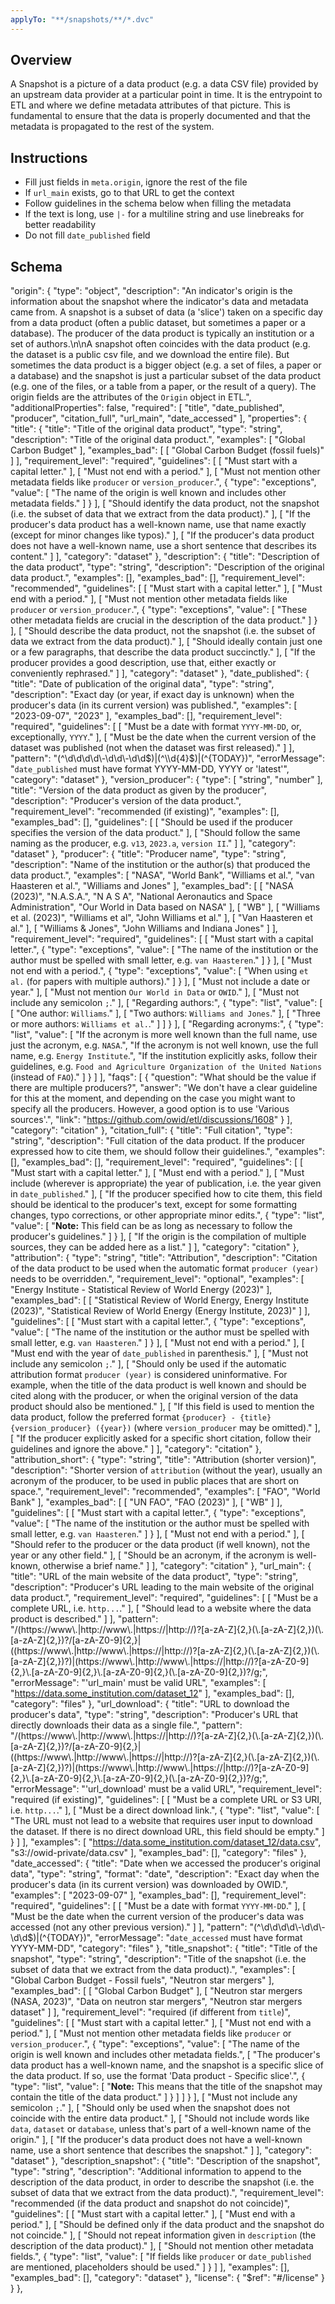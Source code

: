 ```yaml
---
applyTo: "**/snapshots/**/*.dvc"
---
```


## Overview

A Snapshot is a picture of a data product (e.g. a data CSV file) provided by an upstream data provider at a particular point in time. It is the entrypoint to ETL and where we define metadata attributes of that picture. This is fundamental to ensure that the data is properly documented and that the metadata is propagated to the rest of the system.

## Instructions

- Fill just fields in `meta.origin`, ignore the rest of the file
- If `url_main` exists, go to that URL to get the context
- Follow guidelines in the schema below when filling the metadata
- If the text is long, use `|-` for a multiline string and use linebreaks for better readability
- Do not fill `date_published` field


## Schema

"origin": {
    "type": "object",
    "description": "An indicator's origin is the information about the snapshot where the indicator's data and metadata came from. A snapshot is a subset of data (a 'slice') taken on a specific day from a data product (often a public dataset, but sometimes a paper or a database). The producer of the data product is typically an institution or a set of authors.\n\nA snapshot often coincides with the data product (e.g. the dataset is a public csv file, and we download the entire file). But sometimes the data product is a bigger object (e.g. a set of files, a paper or a database) and the snapshot is just a particular subset of the data product (e.g. one of the files, or a table from a paper, or the result of a query). The origin fields are the attributes of the `Origin` object in ETL.",
    "additionalProperties": false,
    "required": [
      "title",
      "date_published",
      "producer",
      "citation_full",
      "url_main",
      "date_accessed"
    ],
    "properties": {
      "title": {
        "title": "Title of the original data product",
        "type": "string",
        "description": "Title of the original data product.",
        "examples": [
          "Global Carbon Budget"
        ],
        "examples_bad": [
          [
            "Global Carbon Budget (fossil fuels)"
          ]
        ],
        "requirement_level": "required",
        "guidelines": [
          [
            "Must start with a capital letter."
          ],
          [
            "Must not end with a period."
          ],
          [
            "Must not mention other metadata fields like `producer` or `version_producer`.",
            {
              "type": "exceptions",
              "value": [
                "The name of the origin is well known and includes other metadata fields."
              ]
            }
          ],
          [
            "Should identify the data product, not the snapshot (i.e. the subset of data that we extract from the data product)."
          ],
          [
            "If the producer's data product has a well-known name, use that name exactly (except for minor changes like typos)."
          ],
          [
            "If the producer's data product does not have a well-known name, use a short sentence that describes its content."
          ]
        ],
        "category": "dataset"
      },
      "description": {
        "title": "Description of the data product",
        "type": "string",
        "description": "Description of the original data product.",
        "examples": [],
        "examples_bad": [],
        "requirement_level": "recommended",
        "guidelines": [
          [
            "Must start with a capital letter."
          ],
          [
            "Must end with a period."
          ],
          [
            "Must not mention other metadata fields like `producer` or `version_producer`.",
            {
              "type": "exceptions",
              "value": [
                "These other metadata fields are crucial in the description of the data product."
              ]
            }
          ],
          [
            "Should describe the data product, not the snapshot (i.e. the subset of data we extract from the data product)."
          ],
          [
            "Should ideally contain just one or a few paragraphs, that describe the data product succinctly."
          ],
          [
            "If the producer provides a good description, use that, either exactly or conveniently rephrased."
          ]
        ],
        "category": "dataset"
      },
      "date_published": {
        "title": "Date of publication of the original data",
        "type": "string",
        "description": "Exact day (or year, if exact day is unknown) when the producer's data (in its current version) was published.",
        "examples": [
          "2023-09-07",
          "2023"
        ],
        "examples_bad": [],
        "requirement_level": "required",
        "guidelines": [
          [
            "Must be a date with format `YYYY-MM-DD`, or, exceptionally, `YYYY`."
          ],
          [
            "Must be the date when the current version of the dataset was published (not when the dataset was first released)."
          ]
        ],
        "pattern": "(^\\d\\d\\d\\d\\-\\d\\d\\-\\d\\d$)|(^\\d{4}$)|(^{TODAY})",
        "errorMessage": "`date_published` must have format YYYY-MM-DD, YYYY or 'latest'",
        "category": "dataset"
      },
      "version_producer": {
        "type": [
          "string",
          "number"
        ],
        "title": "Version of the data product as given by the producer",
        "description": "Producer's version of the data product.",
        "requirement_level": "recommended (if existing)",
        "examples": [],
        "examples_bad": [],
        "guidelines": [
          [
            "Should be used if the producer specifies the version of the data product."
          ],
          [
            "Should follow the same naming as the producer, e.g. `v13`, `2023.a`, `version II`."
          ]
        ],
        "category": "dataset"
      },
      "producer": {
        "title": "Producer name",
        "type": "string",
        "description": "Name of the institution or the author(s) that produced the data product.",
        "examples": [
          "NASA",
          "World Bank",
          "Williams et al.",
          "van Haasteren et al.",
          "Williams and Jones"
        ],
        "examples_bad": [
          [
            "NASA (2023)",
            "N.A.S.A.",
            "N A S A",
            "National Aeronautics and Space Administration",
            "Our World in Data based on NASA"
          ],
          [
            "WB"
          ],
          [
            "Williams et al. (2023)",
            "Williams et al",
            "John Williams et al."
          ],
          [
            "Van Haasteren et al."
          ],
          [
            "Williams & Jones",
            "John Williams and Indiana Jones"
          ]
        ],
        "requirement_level": "required",
        "guidelines": [
          [
            "Must start with a capital letter.",
            {
              "type": "exceptions",
              "value": [
                "The name of the institution or the author must be spelled with small letter, e.g. `van Haasteren`."
              ]
            }
          ],
          [
            "Must not end with a period.",
            {
              "type": "exceptions",
              "value": [
                "When using `et al.` (for papers with multiple authors)."
              ]
            }
          ],
          [
            "Must not include a date or year."
          ],
          [
            "Must not mention `Our World in Data` or `OWID`."
          ],
          [
            "Must not include any semicolon `;`."
          ],
          [
            "Regarding authors:",
            {
              "type": "list",
              "value": [
                [
                  "One author: `Williams`."
                ],
                [
                  "Two authors: `Williams and Jones`."
                ],
                [
                  "Three or more authors: `Williams et al.`."
                ]
              ]
            }
          ],
          [
            "Regarding acronyms:",
            {
              "type": "list",
              "value": [
                "If the acronym is more well known than the full name, use just the acronym, e.g. `NASA`.",
                "If the acronym is not well known, use the full name, e.g. `Energy Institute`.",
                "If the institution explicitly asks, follow their guidelines, e.g. `Food and Agriculture Organization of the United Nations` (instead of `FAO`)."
              ]
            }
          ]
        ],
        "faqs": [
          {
            "question": "What should be the value if there are multiple producers?",
            "answer": "We don't have a clear guideline for this at the moment, and depending on the case you might want to specify all the producers. However, a good option is to use 'Various sources'.",
            "link": "https://github.com/owid/etl/discussions/1608"
          }
        ],
        "category": "citation"
      },
      "citation_full": {
        "title": "Full citation",
        "type": "string",
        "description": "Full citation of the data product. If the producer expressed how to cite them, we should follow their guidelines.",
        "examples": [],
        "examples_bad": [],
        "requirement_level": "required",
        "guidelines": [
          [
            "Must start with a capital letter."
          ],
          [
            "Must end with a period."
          ],
          [
            "Must include (wherever is appropriate) the year of publication, i.e. the year given in `date_published`."
          ],
          [
            "If the producer specified how to cite them, this field should be identical to the producer's text, except for some formatting changes, typo corrections, or other appropriate minor edits.",
            {
              "type": "list",
              "value": [
                "**Note:** This field can be as long as necessary to follow the producer's guidelines."
              ]
            }
          ],
          [
            "If the origin is the compilation of multiple sources, they can be added here as a list."
          ]
        ],
        "category": "citation"
      },
      "attribution": {
        "type": "string",
        "title": "Attribution",
        "description": "Citation of the data product to be used when the automatic format `producer (year)` needs to be overridden.",
        "requirement_level": "optional",
        "examples": [
          "Energy Institute - Statistical Review of World Energy (2023)"
        ],
        "examples_bad": [
          [
            "Statistical Review of World Energy, Energy Institute (2023)",
            "Statistical Review of World Energy (Energy Institute, 2023)"
          ]
        ],
        "guidelines": [
          [
            "Must start with a capital letter.",
            {
              "type": "exceptions",
              "value": [
                "The name of the institution or the author must be spelled with small letter, e.g. `van Haasteren`."
              ]
            }
          ],
          [
            "Must not end with a period."
          ],
          [
            "Must end with the year of `date_published` in parenthesis."
          ],
          [
            "Must not include any semicolon `;`."
          ],
          [
            "Should only be used if the automatic attribution format `producer (year)` is considered uninformative. For example, when the title of the data product is well known and should be cited along with the producer, or when the original version of the data product should also be mentioned."
          ],
          [
            "If this field is used to mention the data product, follow the preferred format `{producer} - {title} {version_producer} ({year})` (where `version_producer` may be omitted)."
          ],
          [
            "If the producer explicitly asked for a specific short citation, follow their guidelines and ignore the above."
          ]
        ],
        "category": "citation"
      },
      "attribution_short": {
        "type": "string",
        "title": "Attribution (shorter version)",
        "description": "Shorter version of `attribution` (without the year), usually an acronym of the producer, to be used in public places that are short on space.",
        "requirement_level": "recommended",
        "examples": [
          "FAO",
          "World Bank"
        ],
        "examples_bad": [
          [
            "UN FAO",
            "FAO (2023)"
          ],
          [
            "WB"
          ]
        ],
        "guidelines": [
          [
            "Must start with a capital letter.",
            {
              "type": "exceptions",
              "value": [
                "The name of the institution or the author must be spelled with small letter, e.g. `van Haasteren`."
              ]
            }
          ],
          [
            "Must not end with a period."
          ],
          [
            "Should refer to the producer or the data product (if well known), not the year or any other field."
          ],
          [
            "Should be an acronym, if the acronym is well-known, otherwise a brief name."
          ]
        ],
        "category": "citation"
      },
      "url_main": {
        "title": "URL of the main website of the data product",
        "type": "string",
        "description": "Producer's URL leading to the main website of the original data product.",
        "requirement_level": "required",
        "guidelines": [
          [
            "Must be a complete URL, i.e. `http...`."
          ],
          [
            "Should lead to a website where the data product is described."
          ]
        ],
        "pattern": "/(https:\/\/www\\.|http:\/\/www\\.|https:\/\/|http:\/\/)?[a-zA-Z]{2,}(\\.[a-zA-Z]{2,})(\\.[a-zA-Z]{2,})?\/[a-zA-Z0-9]{2,}|((https:\/\/www\\.|http:\/\/www\\.|https:\/\/|http:\/\/)?[a-zA-Z]{2,}(\\.[a-zA-Z]{2,})(\\.[a-zA-Z]{2,})?)|(https:\/\/www\\.|http:\/\/www\\.|https:\/\/|http:\/\/)?[a-zA-Z0-9]{2,}\\.[a-zA-Z0-9]{2,}\\.[a-zA-Z0-9]{2,}(\\.[a-zA-Z0-9]{2,})?/g;",
        "errorMessage": "'url_main' must be valid URL",
        "examples": [
          "https://data.some_institution.com/dataset_12"
        ],
        "examples_bad": [],
        "category": "files"
      },
      "url_download": {
        "title": "URL to download the producer's data",
        "type": "string",
        "description": "Producer's URL that directly downloads their data as a single file.",
        "pattern": "/(https:\/\/www\\.|http:\/\/www\\.|https:\/\/|http:\/\/)?[a-zA-Z]{2,}(\\.[a-zA-Z]{2,})(\\.[a-zA-Z]{2,})?\/[a-zA-Z0-9]{2,}|((https:\/\/www\\.|http:\/\/www\\.|https:\/\/|http:\/\/)?[a-zA-Z]{2,}(\\.[a-zA-Z]{2,})(\\.[a-zA-Z]{2,})?)|(https:\/\/www\\.|http:\/\/www\\.|https:\/\/|http:\/\/)?[a-zA-Z0-9]{2,}\\.[a-zA-Z0-9]{2,}\\.[a-zA-Z0-9]{2,}(\\.[a-zA-Z0-9]{2,})?/g;",
        "errorMessage": "'url_download' must be a valid URL",
        "requirement_level": "required (if existing)",
        "guidelines": [
          [
            "Must be a complete URL or S3 URI, i.e. `http...`."
          ],
          [
            "Must be a direct download link.",
            {
              "type": "list",
              "value": [
                "The URL must not lead to a website that requires user input to download the dataset. If there is no direct download URL, this field should be empty."
              ]
            }
          ]
        ],
        "examples": [
          "https://data.some_institution.com/dataset_12/data.csv",
          "s3://owid-private/data.csv"
        ],
        "examples_bad": [],
        "category": "files"
      },
      "date_accessed": {
        "title": "Date when we accessed the producer's original data",
        "type": "string",
        "format": "date",
        "description": "Exact day when the producer's data (in its current version) was downloaded by OWID.",
        "examples": [
          "2023-09-07"
        ],
        "examples_bad": [],
        "requirement_level": "required",
        "guidelines": [
          [
            "Must be a date with format `YYYY-MM-DD`."
          ],
          [
            "Must be the date when the current version of the producer's data was accessed (not any other previous version)."
          ]
        ],
        "pattern": "(^\\d\\d\\d\\d\\-\\d\\d\\-\\d\\d$)|(^{TODAY})",
        "errorMessage": "`date_accessed` must have format YYYY-MM-DD",
        "category": "files"
      },
      "title_snapshot": {
        "title": "Title of the snapshot",
        "type": "string",
        "description": "Title of the snapshot (i.e. the subset of data that we extract from the data product).",
        "examples": [
          "Global Carbon Budget - Fossil fuels",
          "Neutron star mergers"
        ],
        "examples_bad": [
          [
            "Global Carbon Budget"
          ],
          [
            "Neutron star mergers (NASA, 2023)",
            "Data on neutron star mergers",
            "Neutron star mergers dataset"
          ]
        ],
        "requirement_level": "required (if different from `title`)",
        "guidelines": [
          [
            "Must start with a capital letter."
          ],
          [
            "Must not end with a period."
          ],
          [
            "Must not mention other metadata fields like `producer` or `version_producer`.",
            {
              "type": "exceptions",
              "value": [
                "The name of the origin is well known and includes other metadata fields.",
                [
                  "The producer's data product has a well-known name, and the snapshot is a specific slice of the data product. If so, use the format 'Data product - Specific slice'.",
                  {
                    "type": "list",
                    "value": [
                      "**Note:** This means that the title of the snapshot may contain the title of the data product."
                    ]
                  }
                ]
              ]
            }
          ],
          [
            "Must not include any semicolon `;`."
          ],
          [
            "Should only be used when the snapshot does not coincide with the entire data product."
          ],
          [
            "Should not include words like `data`, `dataset` or `database`, unless that's part of a well-known name of the origin."
          ],
          [
            "If the producer's data product does not have a well-known name, use a short sentence that describes the snapshot."
          ]
        ],
        "category": "dataset"
      },
      "description_snapshot": {
        "title": "Description of the snapshot",
        "type": "string",
        "description": "Additional information to append to the description of the data product, in order to describe the snapshot (i.e. the subset of data that we extract from the data product).",
        "requirement_level": "recommended (if the data product and snapshot do not coincide)",
        "guidelines": [
          [
            "Must start with a capital letter."
          ],
          [
            "Must end with a period."
          ],
          [
            "Should be defined only if the data product and the snapshot do not coincide."
          ],
          [
            "Should not repeat information given in `description` (the description of the data product)."
          ],
          [
            "Should not mention other metadata fields.",
            {
              "type": "list",
              "value": [
                "If fields like `producer` or `date_published` are mentioned, placeholders should be used."
              ]
            }
          ]
        ],
        "examples": [],
        "examples_bad": [],
        "category": "dataset"
      },
      "license": {
        "$ref": "#/license"
      }
    }
  },
